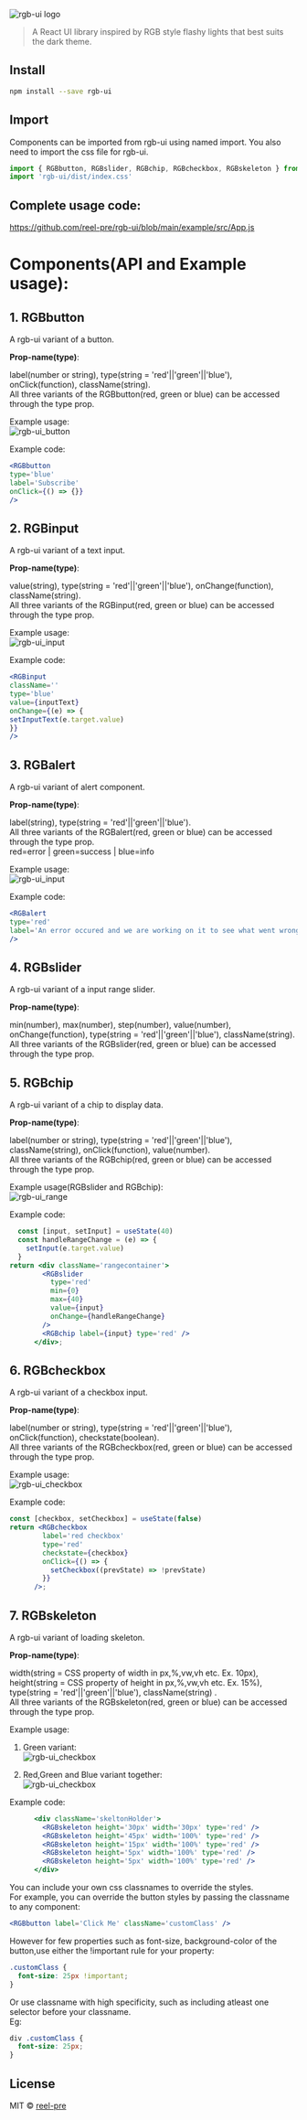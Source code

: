 ![rgb-ui logo](./images/logo.gif)

> A React UI library inspired by RGB style flashy lights that best suits the dark theme.

## Install

```bash
npm install --save rgb-ui
```

## Import
Components can be imported from rgb-ui using named import. You also need to import the css file for rgb-ui.
```jsx
import { RGBbutton, RGBslider, RGBchip, RGBcheckbox, RGBskeleton } from 'rgb-ui'
import 'rgb-ui/dist/index.css'
```  
## Complete usage code:  
https://github.com/reel-pre/rgb-ui/blob/main/example/src/App.js

# Components(API and Example usage):

## 1. RGBbutton
A rgb-ui variant of a button.


<b>Prop-name(type)</b>:

label(number or string), type(string = 'red'||'green'||'blue'), onClick(function), className(string).  
All three variants of the RGBbutton(red, green or blue) can be accessed through the type prop.   


Example usage:  
![rgb-ui_button](./images/button_gif_animation.gif)


Example code:
```jsx
<RGBbutton
type='blue'
label='Subscribe'
onClick={() => {}}
/>
```

## 2. RGBinput
A rgb-ui variant of a text input.


<b>Prop-name(type)</b>:

value(string), type(string = 'red'||'green'||'blue'), onChange(function), className(string).  
All three variants of the RGBinput(red, green or blue) can be accessed through the type prop.   


Example usage:  
![rgb-ui_input](./images/text_input_gif_animation.gif)


Example code:
```jsx
<RGBinput
className=''
type='blue'
value={inputText}
onChange={(e) => {
setInputText(e.target.value)
}}
/>
```

## 3. RGBalert
A rgb-ui variant of alert component.


<b>Prop-name(type)</b>:

label(string), type(string = 'red'||'green'||'blue').  
All three variants of the RGBalert(red, green or blue) can be accessed through the type prop.   
red=error | green=success | blue=info

Example usage:  
![rgb-ui_input](./images/alert_gif_animation.gif)


Example code:
```jsx
<RGBalert
type='red'
label='An error occured and we are working on it to see what went wrong !'
/>
```


## 4. RGBslider

A rgb-ui variant of a input range slider.

<b>Prop-name(type)</b>:

min(number), max(number), step(number), value(number), onChange(function), type(string = 'red'||'green'||'blue'), className(string).  
All three variants of the RGBslider(red, green or blue) can be accessed through the type prop.

## 5. RGBchip

A rgb-ui variant of a chip to display data.

<b>Prop-name(type)</b>:

label(number or string), type(string = 'red'||'green'||'blue'), className(string), onClick(function), value(number).  
All three variants of the RGBchip(red, green or blue) can be accessed through the type prop.

Example usage(RGBslider and RGBchip):  
![rgb-ui_range](./images/range_gif_animation.gif)

Example code:

```jsx
  const [input, setInput] = useState(40)
  const handleRangeChange = (e) => {
    setInput(e.target.value)
  }
return <div className='rangecontainer'>
        <RGBslider
          type='red'
          min={0}
          max={40}
          value={input}
          onChange={handleRangeChange}
        />
        <RGBchip label={input} type='red' />
      </div>;
```
## 6. RGBcheckbox
A rgb-ui variant of a checkbox input.


<b>Prop-name(type)</b>:

label(number or string), type(string = 'red'||'green'||'blue'), onClick(function), checkstate(boolean).  
All three variants of the RGBcheckbox(red, green or blue) can be accessed through the type prop.   


Example usage:  
![rgb-ui_checkbox](./images/check_gif_animation.gif)


Example code:
```jsx
const [checkbox, setCheckbox] = useState(false)
return <RGBcheckbox
        label='red checkbox'
        type='red'
        checkstate={checkbox}
        onClick={() => {
          setCheckbox((prevState) => !prevState)
        }}
      />;
```

## 7. RGBskeleton
A rgb-ui variant of loading skeleton.


<b>Prop-name(type)</b>:

width(string = CSS property of width in px,%,vw,vh  etc. Ex. 10px), height(string = CSS property of height in px,%,vw,vh  etc. Ex. 15%), type(string = 'red'||'green'||'blue'),
className(string) .  
All three variants of the RGBskeleton(red, green or blue) can be accessed through the type prop.   

Example usage:  
1. Green variant:  
![rgb-ui_checkbox](./images/skeleton_gif_animation__green.gif)  


2. Red,Green and Blue variant together:  
![rgb-ui_checkbox](./images/skeleton_gif_animation.gif)  


Example code:
```jsx
      <div className='skeltonHolder'>
        <RGBskeleton height='30px' width='30px' type='red' />
        <RGBskeleton height='45px' width='100%' type='red' />
        <RGBskeleton height='15px' width='100%' type='red' />
        <RGBskeleton height='5px' width='100%' type='red' />
        <RGBskeleton height='5px' width='100%' type='red' />
      </div>
```


You can include your own css classnames to override the styles.  
For example, you can override the button styles by passing the classname to any component:

```jsx
<RGBbutton label='Click Me' className='customClass' />
```

However for few properties such as font-size, background-color of the button,use either the !important rule for your property:

```css
.customClass {
  font-size: 25px !important;
}
```

Or use classname with high specificity, such as including atleast one selector before your classname.  
Eg:

```css
div .customClass {
  font-size: 25px;
}
```

## License

MIT © [reel-pre](https://github.com/reel-pre)
